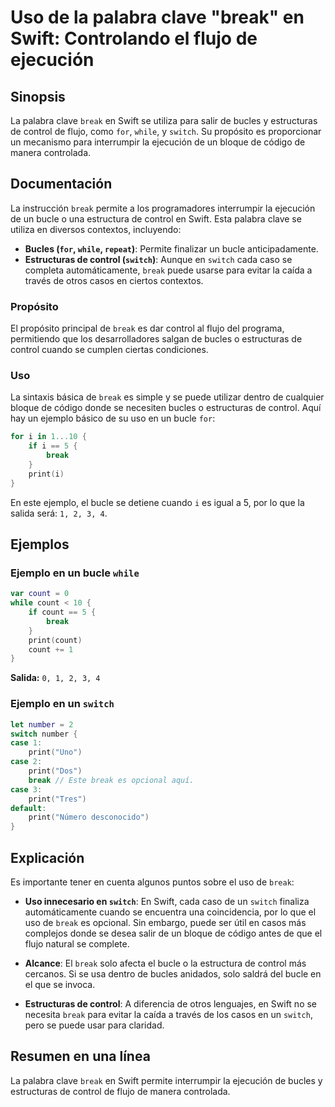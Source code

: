 <!--
Meta Description: # Uso de la palabra clave "break" en Swift: Controlando el flujo de ejecución ## Sinopsis La palabra clave `break` en Swift se utiliza para salir de b...
Meta Keywords: break, swift, control, switch, bucle
-->

# Uso de la palabra clave "break" en Swift: Controlando el flujo de ejecución

## Sinopsis
La palabra clave `break` en Swift se utiliza para salir de bucles y estructuras de control de flujo, como `for`, `while`, y `switch`. Su propósito es proporcionar un mecanismo para interrumpir la ejecución de un bloque de código de manera controlada.

## Documentación
La instrucción `break` permite a los programadores interrumpir la ejecución de un bucle o una estructura de control en Swift. Esta palabra clave se utiliza en diversos contextos, incluyendo:

- **Bucles (`for`, `while`, `repeat`)**: Permite finalizar un bucle anticipadamente.
- **Estructuras de control (`switch`)**: Aunque en `switch` cada caso se completa automáticamente, `break` puede usarse para evitar la caída a través de otros casos en ciertos contextos.

### Propósito
El propósito principal de `break` es dar control al flujo del programa, permitiendo que los desarrolladores salgan de bucles o estructuras de control cuando se cumplen ciertas condiciones.

### Uso
La sintaxis básica de `break` es simple y se puede utilizar dentro de cualquier bloque de código donde se necesiten bucles o estructuras de control. Aquí hay un ejemplo básico de su uso en un bucle `for`:

```swift
for i in 1...10 {
    if i == 5 {
        break
    }
    print(i)
}
```

En este ejemplo, el bucle se detiene cuando `i` es igual a 5, por lo que la salida será: `1, 2, 3, 4`.

## Ejemplos

### Ejemplo en un bucle `while`
```swift
var count = 0
while count < 10 {
    if count == 5 {
        break
    }
    print(count)
    count += 1
}
```
**Salida:** `0, 1, 2, 3, 4`

### Ejemplo en un `switch`
```swift
let number = 2
switch number {
case 1:
    print("Uno")
case 2:
    print("Dos")
    break // Este break es opcional aquí.
case 3:
    print("Tres")
default:
    print("Número desconocido")
}
```

## Explicación
Es importante tener en cuenta algunos puntos sobre el uso de `break`:

- **Uso innecesario en `switch`**: En Swift, cada caso de un `switch` finaliza automáticamente cuando se encuentra una coincidencia, por lo que el uso de `break` es opcional. Sin embargo, puede ser útil en casos más complejos donde se desea salir de un bloque de código antes de que el flujo natural se complete.
  
- **Alcance**: El `break` solo afecta el bucle o la estructura de control más cercanos. Si se usa dentro de bucles anidados, solo saldrá del bucle en el que se invoca.

- **Estructuras de control**: A diferencia de otros lenguajes, en Swift no se necesita `break` para evitar la caída a través de los casos en un `switch`, pero se puede usar para claridad.

## Resumen en una línea
La palabra clave `break` en Swift permite interrumpir la ejecución de bucles y estructuras de control de flujo de manera controlada.